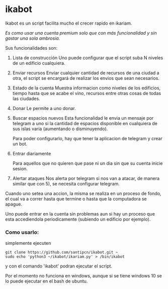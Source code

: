 # ikabot

Ikabot es un script facilita mucho el crecer rapido en ikariam.

_Es como usar una cuenta premium solo que con más funcionalidad y sin gastar una sola ambrosia._

Sus funcionalidades son:
1) Lista de construcción
	Uno puede configurar que el script suba N niveles de un edificio cualquiera.
	
2) Enviar recursos 
	Enviar cualquier cantidad de recursos de una ciudad a otra, el script se encargará de realizar los envios que sean necesarios.
	
3) Estado de la cuenta
	Muestra informacion como niveles de los edificios, tiempo hasta que se acabe el vino, recursos entre otras cosas de todas las ciudades.
	
4) Donar
	Le permite a uno donar.
	
5) Buscar espacios nuevos
	Esta funcionalidad le envia un mensaje por telegram a uno si la cantidad de espacios disponible en cualquiera de sus islas varia (aumentando o disminuyendo).
	
	Para poder configurarlo, hay que tener la aplicacion de telegram y crear un bot.
6) Entrar diariamente

	Para aquellos que no quieren que pase ni un dia sin que su cuenta inicie sesion.
7) Alertar ataques
	Nos alerta por telegram si nos van a atacar, de manera similar que con 5), se necesita configurar telegram.

Cuando uno setea una accion, la misma se realiza en un proceso de fondo, el cual va a correr hasta que termine o hasta que la computadora se apague.

Uno puede entrar en la cuenta sin problemas aun si hay un proceso que esta accediendola periodicamente (subiendo un edificio por ejemplo).

### Como usarlo:

simplemente ejecuten

	git clone https://github.com/santipcn/ikabot.git ~
	sudo echo 'python3 ~/ikabot/ikariam.py' > /bin/ikabot
	
y con el comando 'ikabot' podran ejecutar el script.

Por el momento no funciona en windows, aunque si se tiene windows 10 se lo puede ejecutar en el bash de ubuntu.
